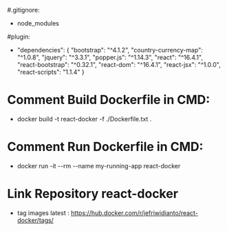 #.gitignore:
 - node_modules
 
#plugin:
 - "dependencies": {
      "bootstrap": "^4.1.2",
      "country-currency-map": "^1.0.8",
      "jquery": "^3.3.1",
      "popper.js": "^1.14.3",
      "react": "^16.4.1",
      "react-bootstrap": "^0.32.1",
      "react-dom": "^16.4.1",
      "react-jsx": "^1.0.0",
      "react-scripts": "1.1.4"
    }
    
# Comment Build Dockerfile in CMD:
 - docker build -t react-docker -f ./Dockerfile.txt .
 
# Comment Run Dockerfile in CMD:
 - docker run -it --rm --name my-running-app react-docker
 
 # Link Repository react-docker
 - tag images latest : https://hub.docker.com/r/jefriwidianto/react-docker/tags/
